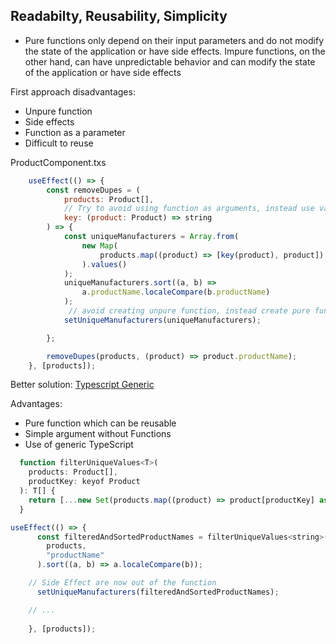## Readabilty, Reusability, Simplicity

- Pure functions only depend on their input parameters and do not modify the state of the application or have side effects. Impure functions, on the other hand, can have unpredictable behavior and can modify the state of the application or have side effects

First approach disadvantages:
- Unpure function
- Side effects
- Function as a parameter
- Difficult to reuse

ProductComponent.txs
```js
    useEffect(() => {
        const removeDupes = (
            products: Product[],
            // Try to avoid using function as arguments, instead use variables
            key: (product: Product) => string 
        ) => {
            const uniqueManufacturers = Array.from(
                new Map(
                    products.map((product) => [key(product), product])
                ).values()
            );
            uniqueManufacturers.sort((a, b) =>
                a.productName.localeCompare(b.productName)
            );
             // avoid creating unpure function, instead create pure functions as much as u can, whith no more than three argument. As less better, as simple better
            setUniqueManufacturers(uniqueManufacturers);

        };

        removeDupes(products, (product) => product.productName);
    }, [products]);

```

Better solution:
[Typescript Generic](https://www.typescriptlang.org/docs/handbook/2/generics.html)

Advantages:
- Pure function which can be reusable
- Simple argument without Functions
- Use of generic TypeScript 

```js
  function filterUniqueValues<T>(
    products: Product[],
    productKey: keyof Product
  ): T[] {
    return [...new Set(products.map((product) => product[productKey] as T))];
  }

useEffect(() => {
      const filteredAndSortedProductNames = filterUniqueValues<string>(
        products,
        "productName"
      ).sort((a, b) => a.localeCompare(b));

    // Side Effect are now out of the function
      setUniqueManufacturers(filteredAndSortedProductNames);

    // ...
 
    }, [products]);
```

